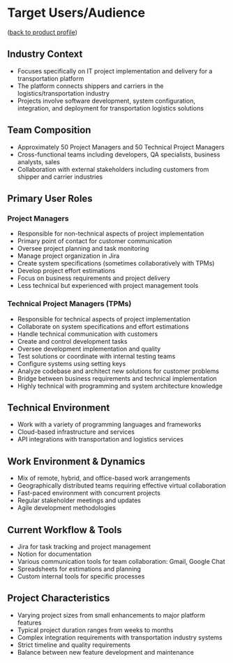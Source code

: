 # Target Users/Audience
([back to product profile](product-profile.md))

## Industry Context
- Focuses specifically on IT project implementation and delivery for a transportation platform
- The platform connects shippers and carriers in the logistics/transportation industry
- Projects involve software development, system configuration, integration, and deployment for transportation logistics solutions

## Team Composition
- Approximately 50 Project Managers and 50 Technical Project Managers
- Cross-functional teams including developers, QA specialists, business analysts, sales
- Collaboration with external stakeholders including customers from shipper and carrier industries

## Primary User Roles

### Project Managers
- Responsible for non-technical aspects of project implementation
- Primary point of contact for customer communication
- Oversee project planning and task monitoring
- Manage project organization in Jira
- Create system specifications (sometimes collaboratively with TPMs)
- Develop project effort estimations
- Focus on business requirements and project delivery
- Less technical but experienced with project management tools

### Technical Project Managers (TPMs)
- Responsible for technical aspects of project implementation
- Collaborate on system specifications and effort estimations
- Handle technical communication with customers
- Create and control development tasks
- Oversee development implementation and quality
- Test solutions or coordinate with internal testing teams
- Configure systems using setting keys
- Analyze codebase and architect new solutions for customer problems
- Bridge between business requirements and technical implementation
- Highly technical with programming and system architecture knowledge

## Technical Environment
- Work with a variety of programming languages and frameworks
- Cloud-based infrastructure and services
- API integrations with transportation and logistics services


## Work Environment & Dynamics
- Mix of remote, hybrid, and office-based work arrangements
- Geographically distributed teams requiring effective virtual collaboration
- Fast-paced environment with concurrent projects
- Regular stakeholder meetings and updates
- Agile development methodologies

## Current Workflow & Tools
- Jira for task tracking and project management
- Notion for documentation
- Various communication tools for team collaboration: Gmail, Google Chat
- Spreadsheets for estimations and planning
- Custom internal tools for specific processes

## Project Characteristics
- Varying project sizes from small enhancements to major platform features
- Typical project duration ranges from weeks to months
- Complex integration requirements with transportation industry systems
- Strict timeline and quality requirements
- Balance between new feature development and maintenance
